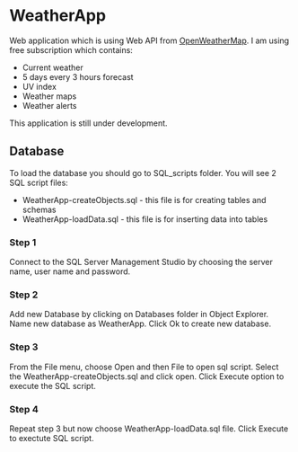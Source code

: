 # WeatherApp

Web application which is using Web API from [OpenWeatherMap](https://openweathermap.org/). I am using free subscription which contains:
- Current weather
- 5 days every 3 hours forecast
- UV index
- Weather maps
- Weather alerts

This application is still under development.

## Database

To load the database you should go to SQL_scripts folder. You will see 2 SQL script files:
- WeatherApp-createObjects.sql - this file is for creating tables and schemas
- WeatherApp-loadData.sql - this file is for inserting data into tables

### Step 1

Connect to the SQL Server Management Studio by choosing the server name, user name and password.

### Step 2

Add new Database by clicking on Databases folder in Object Explorer. Name new database as WeatherApp. Click Ok to create new database.

### Step 3

From the File menu, choose Open and then File to open sql script. Select the WeatherApp-createObjects.sql and click open. Click Execute option to execute the SQL script.

### Step 4

Repeat step 3 but now choose WeatherApp-loadData.sql file. Click Execute to exectute SQL script.

